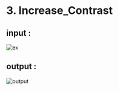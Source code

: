 # 3. Increase_Contrast
  ## input : 
  ![ex](https://user-images.githubusercontent.com/83409092/187766347-ab144a31-c335-4ed5-8799-e01f1b9ad8e6.jpg)
  ## output :
 ![output](https://user-images.githubusercontent.com/83409092/187767154-79dc8e42-07ae-486c-901c-b60fe1bb9f84.jpg)
 
